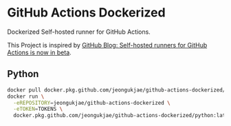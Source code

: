# GitHub Actions Dockerized

Dockerized Self-hosted runner for GitHub Actions.

This Project is inspired by [GitHub Blog: Self-hosted runners for GitHub Actions is now in beta](https://github.blog/2019-11-05-self-hosted-runners-for-github-actions-is-now-in-beta/).

## Python

```sh
docker pull docker.pkg.github.com/jeongukjae/github-actions-dockerized/python:latest-2.160.2
docker run \
  -eREPOSITORY=jeongukjae/github-actions-dockerized \
  -eTOKEN=TOKENS \
  docker.pkg.github.com/jeongukjae/github-actions-dockerized/python:latest-2.160.2
```
